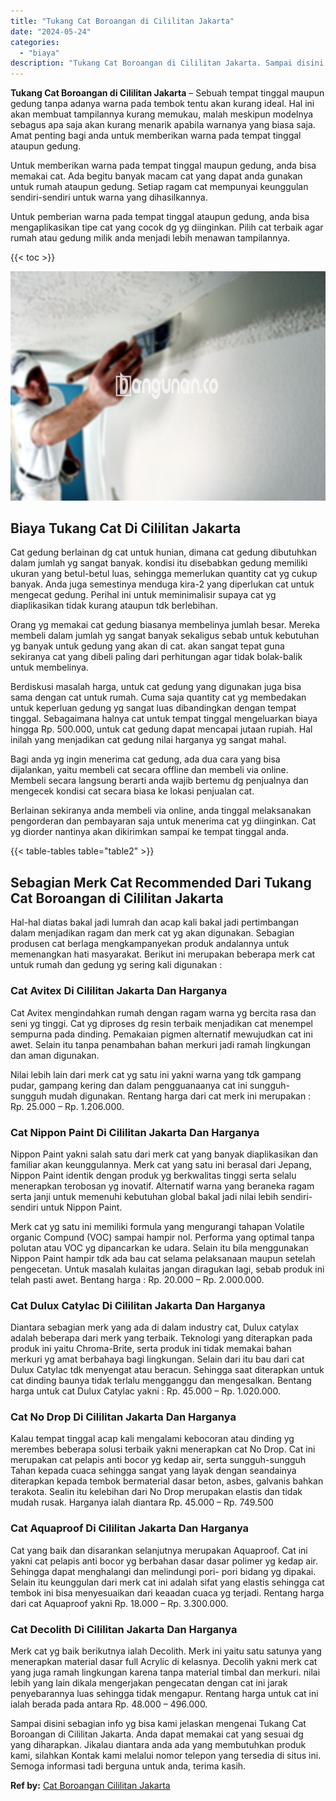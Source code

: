 ```yaml
---
title: "Tukang Cat Boroangan di Cililitan Jakarta"
date: "2024-05-24"
categories: 
  - "biaya"
description: "Tukang Cat Boroangan di Cililitan Jakarta. Sampai disini sebagian info yg bisa kami jelaskan mengenai Tukang Cat Boroangan di Cililitan Jakarta. Anda dapat m..."
---
```


**Tukang Cat Boroangan di Cililitan Jakarta** – Sebuah tempat tinggal maupun gedung tanpa adanya warna pada tembok tentu akan kurang ideal. Hal ini akan membuat tampilannya kurang memukau, malah meskipun modelnya sebagus apa saja akan kurang menarik apabila warnanya yang biasa saja. Amat penting bagi anda untuk memberikan warna pada tempat tinggal ataupun gedung.

Untuk memberikan warna pada tempat tinggal maupun gedung, anda bisa memakai cat. Ada begitu banyak macam cat yang dapat anda gunakan untuk rumah ataupun gedung. Setiap ragam cat mempunyai keunggulan sendiri-sendiri untuk warna yang dihasilkannya.

Untuk pemberian warna pada tempat tinggal ataupun gedung, anda bisa mengaplikasikan tipe cat yang cocok dg yg diinginkan. Pilih cat terbaik agar rumah atau gedung milik anda menjadi lebih menawan tampilannya.

{{< toc >}}

![Tukang Cat Boroangan di Cililitan Jakarta](/images/jasa-cat-murah06.png)

## Biaya Tukang Cat Di Cililitan Jakarta

Cat gedung berlainan dg cat untuk hunian, dimana cat gedung dibutuhkan dalam jumlah yg sangat banyak. kondisi itu disebabkan gedung memiliki ukuran yang betul-betul luas, sehingga memerlukan quantity cat yg cukup banyak. Anda juga semestinya menduga kira-2 yang diperlukan cat untuk mengecat gedung. Perihal ini untuk meminimalisir supaya cat yg diaplikasikan tidak kurang ataupun tdk berlebihan.

Orang yg memakai cat gedung biasanya membelinya jumlah besar. Mereka membeli dalam jumlah yg sangat banyak sekaligus sebab untuk kebutuhan yg banyak untuk gedung yang akan di cat. akan sangat tepat guna sekiranya cat yang dibeli paling dari perhitungan agar tidak bolak-balik untuk membelinya.

Berdiskusi masalah harga, untuk cat gedung yang digunakan juga bisa sama dengan cat untuk rumah. Cuma saja quantity cat yg membedakan untuk keperluan gedung yg sangat luas dibandingkan dengan tempat tinggal. Sebagaimana halnya cat untuk tempat tinggal mengeluarkan biaya hingga Rp. 500.000, untuk cat gedung dapat mencapai jutaan rupiah. Hal inilah yang menjadikan cat gedung nilai harganya yg sangat mahal.

Bagi anda yg ingin menerima cat gedung, ada dua cara yang bisa dijalankan, yaitu membeli cat secara offline dan membeli via online. Membeli secara langsung berarti anda wajib bertemu dg penjualnya dan mengecek kondisi cat secara biasa ke lokasi penjualan cat.

Berlainan sekiranya anda membeli via online, anda tinggal melaksanakan pengorderan dan pembayaran saja untuk menerima cat yg diinginkan. Cat yg diorder nantinya akan dikirimkan sampai ke tempat tinggal anda.

{{< table-tables table="table2" >}}

## Sebagian Merk Cat Recommended Dari Tukang Cat Boroangan di Cililitan Jakarta

Hal-hal diatas bakal jadi lumrah dan acap kali bakal jadi pertimbangan dalam menjadikan ragam dan merk cat yg akan digunakan. Sebagian produsen cat berlaga mengkampanyekan produk andalannya untuk memenangkan hati masyarakat. Berikut ini merupakan beberapa merk cat untuk rumah dan gedung yg sering kali digunakan :

### Cat Avitex Di Cililitan Jakarta Dan Harganya

Cat Avitex mengindahkan rumah dengan ragam warna yg bercita rasa dan seni yg tinggi. Cat yg diproses dg resin terbaik menjadikan cat menempel sempurna pada dinding. Pemakaian pigmen alternatif mewujudkan cat ini awet. Selain itu tanpa penambahan bahan merkuri jadi ramah lingkungan dan aman digunakan.

Nilai lebih lain dari merk cat yg satu ini yakni warna yang tdk gampang pudar, gampang kering dan dalam pengguanaanya cat ini sungguh-sungguh mudah digunakan. Rentang harga dari cat merk ini merupakan : Rp. 25.000 – Rp. 1.206.000.

### Cat Nippon Paint Di Cililitan Jakarta Dan Harganya

Nippon Paint yakni salah satu dari merk cat yang banyak diaplikasikan dan familiar akan keunggulannya. Merk cat yang satu ini berasal dari Jepang, Nippon Paint identik dengan produk yg berkwalitas tinggi serta selalu menerapkan terobosan yg inovatif. Alternatif warna yang beraneka ragam serta janji untuk memenuhi kebutuhan global bakal jadi nilai lebih sendiri-sendiri untuk Nippon Paint.

Merk cat yg satu ini memiliki formula yang mengurangi tahapan Volatile organic Compund (VOC) sampai hampir nol. Performa yang optimal tanpa polutan atau VOC yg dipancarkan ke udara. Selain itu bila menggunakan Nippon Paint hampir tdk ada bau cat selama pelaksanaan maupun setelah pengecetan. Untuk masalah kulaitas jangan diragukan lagi, sebab produk ini telah pasti awet. Bentang harga : Rp. 20.000 – Rp. 2.000.000.

### Cat Dulux Catylac Di Cililitan Jakarta Dan Harganya

Diantara sebagian merk yang ada di dalam industry cat, Dulux catylax adalah beberapa dari merk yang terbaik. Teknologi yang diterapkan pada produk ini yaitu Chroma-Brite, serta produk ini tidak memakai bahan merkuri yg amat berbahaya bagi lingkungan. Selain dari itu bau dari cat Dulux Catylac tdk menyengat atau beracun. Sehingga saat diterapkan untuk cat dinding baunya tidak terlalu mengganggu dan mengesalkan. Bentang harga untuk cat Dulux Catylac yakni : Rp. 45.000 – Rp. 1.020.000.

### Cat No Drop Di Cililitan Jakarta Dan Harganya

Kalau tempat tinggal acap kali mengalami kebocoran atau dinding yg merembes beberapa solusi terbaik yakni menerapkan cat No Drop. Cat ini merupakan cat pelapis anti bocor yg kedap air, serta sungguh-sungguh Tahan kepada cuaca sehingga sangat yang layak dengan seandainya diterapkan kepada tembok bermaterial dasar beton, asbes, galvanis bahkan terakota. Sealin itu kelebihan dari No Drop merupakan elastis dan tidak mudah rusak. Harganya ialah diantara Rp. 45.000 – Rp. 749.500

### Cat Aquaproof Di Cililitan Jakarta Dan Harganya

Cat yang baik dan disarankan selanjutnya merupakan Aquaproof. Cat ini yakni cat pelapis anti bocor yg berbahan dasar dasar polimer yg kedap air. Sehingga dapat menghalangi dan melindungi pori- pori bidang yg dipakai. Selain itu keunggulan dari merk cat ini adalah sifat yang elastis sehingga cat tembok ini bisa menyesuaikan dari keaadan cuaca yg terjadi. Rentang harga dari cat Aquaproof yakni Rp. 18.000 – Rp. 3.300.000.

### Cat Decolith Di Cililitan Jakarta Dan Harganya

Merk cat yg baik berikutnya ialah Decolith. Merk ini yaitu satu satunya yang menerapkan material dasar full Acrylic di kelasnya. Decolih yakni merk cat yang juga ramah lingkungan karena tanpa material timbal dan merkuri. nilai lebih yang lain dikala mengerjakan pengecatan dengan cat ini jarak penyebarannya luas sehingga tidak mengapur. Rentang harga untuk cat ini ialah berada pada antara Rp. 48.000 – 496.000.

Sampai disini sebagian info yg bisa kami jelaskan mengenai Tukang Cat Boroangan di Cililitan Jakarta. Anda dapat memakai cat yang sesuai dg yang diharapkan. Jikalau diantara anda ada yang membutuhkan produk kami, silahkan Kontak kami melalui nomor telepon yang tersedia di situs ini. Semoga informasi tadi berguna untuk anda, terima kasih.

**Ref by:** [Cat Boroangan Cililitan Jakarta](https://id.wikipedia.org/wiki/Cat)
